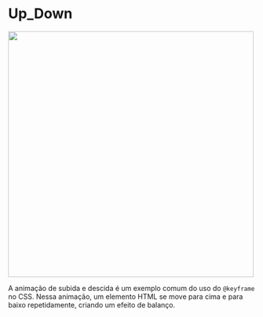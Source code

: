 # Up_Down

<img src="https://user-images.githubusercontent.com/6175226/225177886-53592753-8035-4864-a781-713e8b3ea5fc.png" width="500">

A animação de subida e descida é um exemplo comum do uso do ```@keyframe``` no CSS. Nessa animação, um elemento HTML se move para cima e para baixo repetidamente, criando um efeito de balanço.
